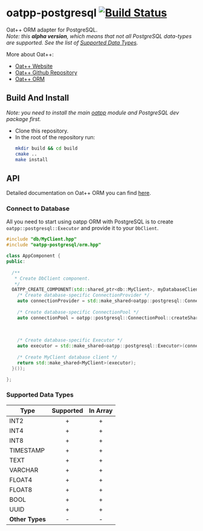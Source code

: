 # oatpp-postgresql [![Build Status](https://dev.azure.com/lganzzzo/lganzzzo/_apis/build/status/oatpp.oatpp-postgresql?branchName=master)](https://dev.azure.com/lganzzzo/lganzzzo/_build/latest?definitionId=31&branchName=master)

Oat++ ORM adapter for PostgreSQL.  
*Note: this **alpha version**, which means that not all PostgreSQL data-types are supported. See the list of [Supported Data Types](#supported-data-types).*

More about Oat++:

- [Oat++ Website](https://oatpp.io/)
- [Oat++ Github Repository](https://github.com/oatpp/oatpp)
- [Oat++ ORM](https://oatpp.io/docs/components/orm/)

## Build And Install

*Note: you need to install the main [oatpp](https://github.com/oatpp/oatpp) module and PostgreSQL dev package first.*

- Clone this repository.
- In the root of the repository run:
   ```bash
   mkdir build && cd build
   cmake ..
   make install
   ```
   
## API

Detailed documentation on Oat++ ORM you can find [here](https://oatpp.io/docs/components/orm/).

### Connect to Database

All you need to start using oatpp ORM with PostgreSQL is to create `oatpp::postgresql::Executor` and provide it to your `DbClient`.

```cpp
#include "db/MyClient.hpp"
#include "oatpp-postgresql/orm.hpp"

class AppComponent {
public:
  
  /**
   * Create DbClient component.
   */
  OATPP_CREATE_COMPONENT(std::shared_ptr<db::MyClient>, myDatabaseClient)([] {
    /* Create database-specific ConnectionProvider */
    auto connectionProvider = std::make_shared<oatpp::postgresql::ConnectionProvider>("<connection-string>");    
  
    /* Create database-specific ConnectionPool */
    auto connectionPool = oatpp::postgresql::ConnectionPool::createShared(connectionProvider, 
                                                                          10 /* max-connections */, 
                                                                          std::chrono::seconds(5) /* connection TTL */);
    
    /* Create database-specific Executor */
    auto executor = std::make_shared<oatpp::postgresql::Executor>(connectionPool);
  
    /* Create MyClient database client */
    return std::make_shared<MyClient>(executor);
  }());

};
```

### Supported Data Types

|Type|Supported|In Array|
|---|:---:|:---:|
|INT2|+|+|
|INT4|+|+|
|INT8|+|+|
|TIMESTAMP|+|+|
|TEXT|+|+|
|VARCHAR|+|+|
|FLOAT4|+|+|
|FLOAT8|+|+|
|BOOL|+|+|
|UUID|+|+|
|**Other Types**|-|-|
